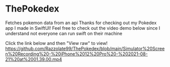 # ThePokedex
Fetches pokemon data from an api
Thanks for checking out my Pokedex app I made in SwiftUI!
Feel free to check out the video demo below since I understand not everyone can run swift on their machine 

Click the link below and then "View raw" to view!
https://github.com/Razzolate99/ThePokedex/blob/main/Simulator%20Screen%20Recording%20-%20iPhone%2012%20Pro%20-%202021-08-21%20at%2001.39.00.mp4
